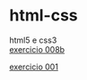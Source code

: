 # html-css
 html5 e css3 <br>
 <a href="https://oliveira00008.github.io/html-css/exercicio/008b/">exercicio 008b</a> <br>

 <a href="https://oliveira00008.github.io/html-css/exercicio/ex001/">exercicio 001</a>
